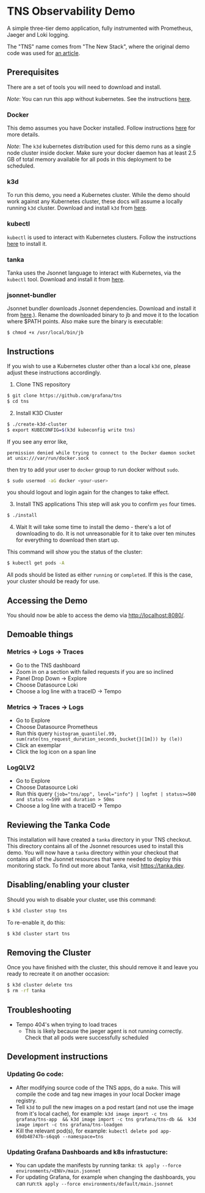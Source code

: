 # TNS Observability Demo

A simple three-tier demo application, fully instrumented with Prometheus, Jaeger and Loki logging.

The "TNS" name comes from "The New Stack", where the original demo code was used for [an article](https://thenewstack.io/how-to-detect-map-and-monitor-docker-containers-with-weave-scope-from-weaveworks/).

## Prerequisites

There are a set of tools you will need to download and install.

_Note_: You can run this app without kubernetes. See the instructions [here](https://github.com/grafana/tns/blob/main/production/docker-compose/README.md).
### Docker
This demo assumes you have Docker installed. Follow instructions [here](https://docs.docker.com/install/) for more details.

_Note_: The `k3d` kubernetes distribution used for this demo runs as a single node cluster inside docker. Make sure
your docker daemon has at least 2.5 GB of total memory available for all pods in this deployment to be scheduled.

### k3d
To run this demo, you need a Kubernetes cluster. While the demo should work against any
Kubernetes cluster, these docs will assume a locally running `k3d` cluster. Download and
install `k3d` from [here](https://github.com/rancher/k3d/releases/tag/v3.2.0).

### kubectl
`kubectl` is used to interact with Kubernetes clusters. Follow the instructions
[here](https://kubernetes.io/docs/tasks/tools/install-kubectl/) to install it.

### tanka
Tanka uses the Jsonnet language to interact with Kubernetes, via the `kubectl` tool.
Download and install it from [here](https://github.com/grafana/tanka/releases/tag/v0.7.1).

### jsonnet-bundler
Jsonnet bundler downloads Jsonnet dependencies. Download and install it from
[here](https://github.com/jsonnet-bundler/jsonnet-bundler/releases/tag/v0.4.0).). Rename the downloaded binary to jb and move it to the location where $PATH points. Also make sure the  binary is executable:
```
$ chmod +x /usr/local/bin/jb
```

## Instructions

If you wish to use a Kubernetes cluster other than a local `k3d` one, please adjust these
instructions accordingly.

1. Clone TNS repository
```sh
$ git clone https://github.com/grafana/tns
$ cd tns
```

2. Install K3D Cluster
```sh
$ ./create-k3d-cluster
$ export KUBECONFIG=$(k3d kubeconfig write tns)
```

If you see any error like,

`permission denied while trying to connect to the Docker daemon socket at unix:///var/run/docker.sock`

then try to add your user to `docker` group to run docker without `sudo`.

```sh
$ sudo usermod -aG docker <your-user>
```
you should logout and login again for the changes to take effect.

3. Install TNS applications
This step will ask you to confirm `yes` four times.
```sh
$ ./install
```

4. Wait
It will take some time to install the demo - there's a lot of downloading to do.
It is not unreasonable for it to take over ten minutes for everything to
download then start up.

This command will show you the status of the cluster:

```sh
$ kubectl get pods -A
```
All pods should be listed as either `running` or `completed`. If this is the case,
your cluster should be ready for use.

## Accessing the Demo

You should now be able to access the demo via [http://localhost:8080/](http://localhost:8080).

## Demoable things

### Metrics -> Logs -> Traces
- Go to the TNS dashboard
- Zoom in on a section with failed requests if you are so inclined
- Panel Drop Down -> Explore
- Choose Datasource Loki
- Choose a log line with a traceID -> Tempo

### Metrics -> Traces -> Logs
- Go to Explore
- Choose Datasource Prometheus
- Run this query `histogram_quantile(.99, sum(rate(tns_request_duration_seconds_bucket{}[1m])) by (le))`
- Click an exemplar
- Click the log icon on a span line

### LogQLV2
- Go to Explore
- Choose Datasource Loki
- Run this query `{job="tns/app", level="info"} | logfmt | status>=500 and status <=599 and duration > 50ms`
- Choose a log line with a traceID -> Tempo

## Reviewing the Tanka Code
This installation will have created a `tanka` directory in your TNS checkout. This
directory contains all of the Jsonnet resources used to install this demo.
You will now have a `tanka` directory within your checkout that contains all of the
Jsonnet resources that were needed to deploy this monitoring stack. To find out more
about Tanka, visit https://tanka.dev.

## Disabling/enabling your cluster
Should you wish to disable your cluster, use this command:

```sh
$ k3d cluster stop tns
```
To re-enable it, do this:
```sh
$ k3d cluster start tns
```

## Removing the Cluster
Once you have finished with the cluster, this should remove it and leave you ready to
recreate it on another occasion:
```sh
$ k3d cluster delete tns
$ rm -rf tanka
```

## Troubleshooting

* Tempo 404's when trying to load traces
    - This is likely because the jaeger agent is not running correctly. Check that all pods were successfully scheduled


## Development instructions

### Updating Go code:

- After modifying source code of the TNS apps, do a `make`. This will compile the code and tag new images in your local Docker image registry.
- Tell `k3d` to pull the new images on a pod restart (and not use the image from it's local cache), for example: `k3d image import -c tns grafana/tns-app  && k3d image import -c tns grafana/tns-db &&  k3d image import -c tns grafana/tns-loadgen`
- Kill the relevant pod(s), for example: `kubectl delete pod app-69db48747b-s6qq6 --namespace=tns`

### Updating Grafana Dashboards and k8s infrastucture: 

- You can update the manifests by running tanka: `tk apply --force environments/<ENV>/main.jsonnet`
- For updating Grafana, for example when changing the dashboards, you can run:`tk apply --force environments/default/main.jsonnet`
